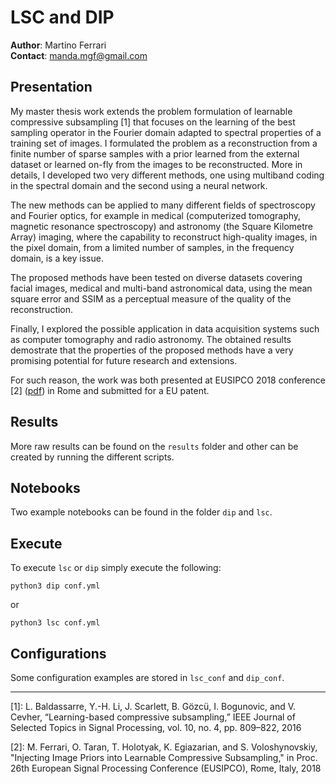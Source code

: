 # LSC and DIP

**Author**: Martino Ferrari   
**Contact**: manda.mgf@gmail.com

## Presentation

My master thesis work extends the problem formulation of learnable compressive subsampling [1] that focuses on the learning of the best sampling operator in the Fourier domain adapted to spectral properties of a training set of images. I formulated the problem as a reconstruction from a finite number of sparse samples with a prior learned from the external dataset or learned on-fly from the images to be reconstructed. More in 
details, I developed two very different methods, one using multiband coding in the spectral domain and the second using a neural network. 

The new methods can be applied to many different fields of spectroscopy and Fourier optics, for example in medical (computerized tomography, magnetic resonance spectroscopy) and astronomy (the Square Kilometre Array) imaging, where the capability to reconstruct high-quality images, in the pixel domain, from a limited number of samples, in the frequency domain, is a key issue. 

The proposed methods have been tested on diverse datasets covering facial images, medical and multi-band astronomical data, using the mean square error and SSIM as a perceptual measure of the quality of the reconstruction. 

Finally, I explored the possible application in data acquisition systems such as computer tomography and radio astronomy. The obtained results demostrate that the properties of the proposed methods have a very promising potential for future research and extensions. 

For such reason, the work was both presented at EUSIPCO 2018 conference [2] ([pdf](http://sip.unige.ch/articles/2018/EUSIPCO2018_TaranO.pdf)) in Rome and submitted for a EU patent. 

## Results

More raw results can be found on the `results` folder and other can be created by running the different scripts.


## Notebooks

Two example notebooks can be found in the folder `dip` and `lsc`.

## Execute

To execute `lsc` or `dip` simply execute the following:
```
python3 dip conf.yml
```
or 
```
python3 lsc conf.yml
```

## Configurations

Some configuration examples are stored in `lsc_conf` and `dip_conf`.

----
[1]: L. Baldassarre, Y.-H. Li, J. Scarlett, B. Gözcü, I. Bogunovic, and V. Cevher, “Learning-based compressive subsampling,” IEEE Journal of Selected Topics in Signal Processing, vol. 10, no. 4, pp. 809–822, 2016

[2]: M. Ferrari, O. Taran, T. Holotyak, K. Egiazarian, and S. Voloshynovskiy, "Injecting Image Priors into Learnable Compressive Subsampling," in Proc. 26th European Signal Processing Conference (EUSIPCO), Rome, Italy, 2018
